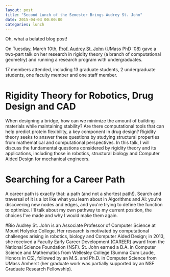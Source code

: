 ```yaml
---
layout: post
title: "Second Lunch of the Semester Brings Audrey St. John"
date: 2015-04-03 00:00:00
categories: lunch
---
```


Oh, what a belated blog post!

On Tuesday, March 10th, [Prof. Audrey St. John](http://minerva.cs.mtholyoke.edu/) (UMass PhD '08) gave a two-part talk on her research in rigidity theory (a branch of computational geometry) and running a research program with undergraduates.

17 members attended, including 13 graduate students, 2 undergraduate students, one faculty member and one staff member.

# Rigidity Theory for Robotics, Drug Design and CAD

When designing a bridge, how can we minimize the amount of building materials while maintaining stability? Are there computational tools that can help predict protein flexibility, a key component in drug design? Rigidity theory seeks to answer these questions by studying structural properties from mathematical and computational perspectives. In this talk, I will discuss the fundamental questions considered by rigidity theory and its applications, including those in robotics, structural biology and Computer Aided Design for mechanical engineers.


# Searching for a Career Path
 A career path is exactly that: a path (and not a shortest path!). Search and traversal of it is a lot like what you learn about in Algorithms and AI: you're discovering new nodes and edges, and you're trying to define the function to optimize. I'll talk about my own pathway to my current position, the choices I've made and why I would make them again.

#Bio
Audrey St. John is an Associate Professor of Computer Science at Mount Holyoke College. Her research is motivated by computational challenges arising in robotics, biology and Computer Aided Design; in 2013, she received a Faculty Early Career Development (CAREER) award from the National Science Foundation (NSF). St. John earned a B.A. in Computer Science and Mathematics from Wellesley College (Summa Cum Laude, Honors in CS), followed by an M.S. and Ph.D. in Computer Science from UMass Amherst (her graduate work was partially supported by an NSF Graduate Research Fellowship). 